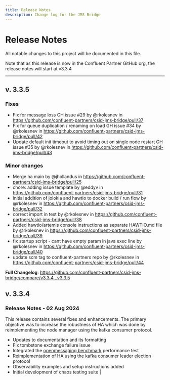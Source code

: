 ```yaml
---
title: Release Notes
description: Change log for the JMS Bridge
---
```


# Release Notes

All notable changes to this project will be documented in this file.

Note that as this release is now in the Confluent Partner GitHub org, the release notes will start at v3.3.4

---

## v. 3.3.5

### Fixes

* Fix for message loss GH issue #29 by @rkolesnev in https://github.com/confluent-partners/csid-jms-bridge/pull/37
* Fix for queue duplication / renaming on load GH issue #34 by @rkolesnev
  in https://github.com/confluent-partners/csid-jms-bridge/pull/42
* Update default init timeout to avoid timing out on single node restart GH issue #35 by @rkolesnev
  in https://github.com/confluent-partners/csid-jms-bridge/pull/43

### Minor changes

* Merge ha main by @jhollandus in https://github.com/confluent-partners/csid-jms-bridge/pull/25
* chore: adding issue template by @eddyv in https://github.com/confluent-partners/csid-jms-bridge/pull/31
* initial addition of jolokia and hawtio to docker build / run flow by @rkolesnev
  in https://github.com/confluent-partners/csid-jms-bridge/pull/32
* correct import in test by @rkolesnev in https://github.com/confluent-partners/csid-jms-bridge/pull/38
* Added hawtio/artemis console instructions as separate HAWTIO.md file by @rkolesnev
  in https://github.com/confluent-partners/csid-jms-bridge/pull/39
* fix startup script - cant have empty param in java exec line by @rkolesnev
  in https://github.com/confluent-partners/csid-jms-bridge/pull/40
* update scm tag to confluent-partners repo by @rkolesnev
  in https://github.com/confluent-partners/csid-jms-bridge/pull/44

**Full Changelog**: https://github.com/confluent-partners/csid-jms-bridge/compare/v3.3.4...v3.3.5

## v. 3.3.4

### Release Notes - 02 Aug 2024

This release contains several fixes and enhancements. The primary objective was to increase the robustness of HA which
was done by reimplementing the node manager using the kafka consumer protocol.

* Updates to documentation and its formatting
* Fix tombstone exchange failure issue
* Integrated the [openmessaging benchmark](https://github.com/openmessaging/benchmark) performance test
* Reimplementation of HA using the kafka consumer leader election protocol
* Observability examples and setup instructions added
* Initial development of chaos testing suite
  |